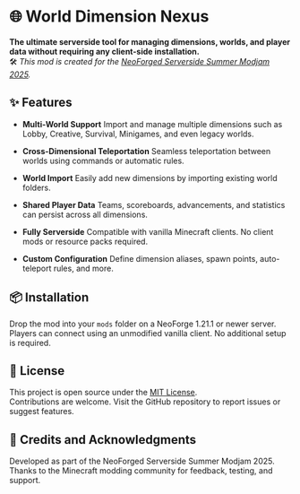 # 🌐 World Dimension Nexus

**The ultimate serverside tool for managing dimensions, worlds, and player data without requiring
any client-side installation.**  
🛠️ *This mod is created for
the [NeoForged Serverside Summer Modjam 2025](https://neoforged.net/news/2025serversidesummer/).*

## ✨ Features

- **Multi-World Support**
  Import and manage multiple dimensions such as Lobby, Creative, Survival, Minigames, and even
  legacy worlds.

- **Cross-Dimensional Teleportation**
  Seamless teleportation between worlds using commands or automatic rules.

- **World Import**
  Easily add new dimensions by importing existing world folders.

- **Shared Player Data**
  Teams, scoreboards, advancements, and statistics can persist across all dimensions.

- **Fully Serverside**
  Compatible with vanilla Minecraft clients. No client mods or resource packs required.

- **Custom Configuration**
  Define dimension aliases, spawn points, auto-teleport rules, and more.

## 📦 Installation

Drop the mod into your `mods` folder on a NeoForge 1.21.1 or newer server.  
Players can connect using an unmodified vanilla client. No additional setup is required.

## 📜 License

This project is open source under the [MIT License](https://opensource.org/licenses/MIT).  
Contributions are welcome. Visit the GitHub repository to report issues or suggest features.

## 🤝 Credits and Acknowledgments

Developed as part of the NeoForged Serverside Summer Modjam 2025.  
Thanks to the Minecraft modding community for feedback, testing, and support.
